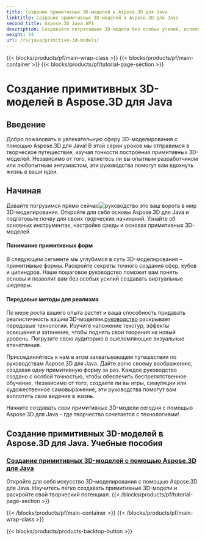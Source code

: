 ```yaml
---
title: Создание примитивных 3D-моделей в Aspose.3D для Java
linktitle: Создание примитивных 3D-моделей в Aspose.3D для Java
second_title: Aspose.3D Java API
description: Создавайте потрясающие 3D-модели без особых усилий, используя учебные пособия Aspose.3D для Java. Раскройте свой творческий потенциал с помощью пошаговых руководств по созданию примитивных 3D-моделей.
weight: 24
url: /ru/java/primitive-3d-models/
---
```


{{< blocks/products/pf/main-wrap-class >}}
{{< blocks/products/pf/main-container >}}
{{< blocks/products/pf/tutorial-page-section >}}

# Создание примитивных 3D-моделей в Aspose.3D для Java



## Введение

Добро пожаловать в увлекательную сферу 3D-моделирования с помощью Aspose.3D для Java! В этой серии уроков мы отправимся в творческое путешествие, изучая тонкости построения примитивных 3D-моделей. Независимо от того, являетесь ли вы опытным разработчиком или любопытным энтузиастом, эти руководства помогут вам вдохнуть жизнь в ваши идеи.

## Начиная

 Давайте погрузимся прямо сейчас![руководство](./building-primitive-3d-models/) это ваш ворота в мир 3D-моделирования. Откройте для себя основы Aspose.3D для Java и подготовьте почву для своих творческих начинаний. Узнайте об основных инструментах, настройке среды и основах примитивных 3D-моделей.

#### Понимание примитивных форм

В следующем сегменте мы углубимся в суть 3D-моделирования – примитивные формы. Раскройте секреты точного создания сфер, кубов и цилиндров. Наше пошаговое руководство поможет вам понять основы и позволит вам без особых усилий создавать виртуальные шедевры.

#### Передовые методы для реализма

По мере роста вашего опыта растет и ваша способность придавать реалистичность вашим 3D-моделям.[руководство](./building-primitive-3d-models/) раскрывает передовые технологии. Изучите наложение текстур, эффекты освещения и затенение, чтобы поднять свои творения на новый уровень. Погрузите свою аудиторию в ошеломляющие визуальные впечатления.

Присоединяйтесь к нам в этом захватывающем путешествии по руководствам Aspose.3D для Java. Дайте волю своему воображению, создавая одну примитивную форму за раз. Каждое руководство создано с особой точностью, чтобы обеспечить беспрепятственное обучение. Независимо от того, создаете ли вы игры, симуляции или художественное самовыражение, эти руководства помогут вам воплотить свое видение в жизнь.

Начните создавать свои примитивные 3D-модели сегодня с помощью Aspose.3D для Java – где творчество сочетается с технологиями!
## Создание примитивных 3D-моделей в Aspose.3D для Java. Учебные пособия
### [Создание примитивных 3D-моделей с помощью Aspose.3D для Java](./building-primitive-3d-models/)
Откройте для себя искусство 3D-моделирования с помощью Aspose.3D для Java. Научитесь легко создавать примитивные 3D-модели и раскройте свой творческий потенциал.
{{< /blocks/products/pf/tutorial-page-section >}}

{{< /blocks/products/pf/main-container >}}
{{< /blocks/products/pf/main-wrap-class >}}

{{< blocks/products/products-backtop-button >}}
